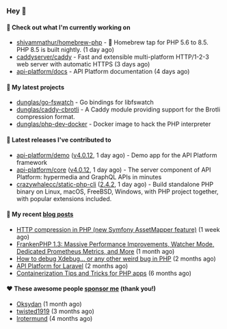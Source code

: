 ### Hey 👋

#### 👷 Check out what I'm currently working on

- [shivammathur/homebrew-php](https://github.com/shivammathur/homebrew-php) - :beer: Homebrew tap for PHP 5.6 to 8.5. PHP 8.5 is built nightly. (1 day ago)
- [caddyserver/caddy](https://github.com/caddyserver/caddy) - Fast and extensible multi-platform HTTP/1-2-3 web server with automatic HTTPS (3 days ago)
- [api-platform/docs](https://github.com/api-platform/docs) - API Platform documentation (4 days ago)

#### 🌱 My latest projects

- [dunglas/go-fswatch](https://github.com/dunglas/go-fswatch) - Go bindings for libfswatch
- [dunglas/caddy-cbrotli](https://github.com/dunglas/caddy-cbrotli) - A Caddy module providing support for the Brotli compression format.
- [dunglas/php-dev-docker](https://github.com/dunglas/php-dev-docker) - Docker image to hack the PHP interpreter

#### 🔭 Latest releases I've contributed to

- [api-platform/demo](https://github.com/api-platform/demo) ([v4.0.12](https://github.com/api-platform/demo/releases/tag/v4.0.12), 1 day ago) - Demo app for the API Platform framework
- [api-platform/core](https://github.com/api-platform/core) ([v4.0.12](https://github.com/api-platform/core/releases/tag/v4.0.12), 1 day ago) - The server component of API Platform: hypermedia and GraphQL APIs in minutes
- [crazywhalecc/static-php-cli](https://github.com/crazywhalecc/static-php-cli) ([2.4.2](https://github.com/crazywhalecc/static-php-cli/releases/tag/2.4.2), 1 day ago) - Build standalone PHP binary on Linux, macOS, FreeBSD, Windows, with PHP project together, with popular extensions included.

#### 📜 My recent [blog posts](https://dunglas.fr)

- [HTTP compression in PHP (new Symfony AssetMapper feature)](https://dunglas.dev/2024/12/http-compression-in-php-new-symfony-assetmapper-feature/) (1 week ago)
- [FrankenPHP 1.3: Massive Performance Improvements, Watcher Mode, Dedicated Prometheus Metrics, and More](https://dunglas.dev/2024/11/frankenphp-1-3-massive-performance-improvements-watcher-mode-dedicated-prometheus-metrics-and-more/) (1 month ago)
- [How to debug Xdebug… or any other weird bug in PHP](https://dunglas.dev/2024/10/how-to-debug-xdebug-or-any-other-weird-bug-in-php/) (2 months ago)
- [API Platform for Laravel](https://dunglas.dev/2024/09/api-platform-for-laravel/) (2 months ago)
- [Containerization Tips and Tricks for PHP apps](https://dunglas.dev/2024/05/containerization-tips-and-tricks-for-php-apps/) (6 months ago)

#### ❤️ These awesome people [sponsor me](https://github.com/sponsors/dunglas) (thank you!)

- [Oksydan](https://github.com/Oksydan) (1 month ago)
- [twisted1919](https://github.com/twisted1919) (3 months ago)
- [lrotermund](https://github.com/lrotermund) (4 months ago)
